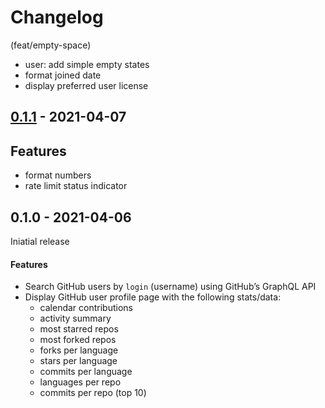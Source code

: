 # Changelog

(feat/empty-space)
- user: add simple empty states
- format joined date
- display preferred user license

## [0.1.1] - 2021-04-07
## Features
- format numbers
- rate limit status indicator

## 0.1.0 - 2021-04-06
Iniatial release
#### Features
- Search GitHub users by `login` (username) using GitHub’s GraphQL API
- Display GitHub user profile page with the following stats/data:
  - calendar contributions
  - activity summary
  - most starred repos
  - most forked repos
  - forks per language
  - stars per language
  - commits per language
  - languages per repo
  - commits per repo (top 10)

[0.1.1]: https://github.com/noeldelgado/gh-profile-stats/compare/v0.1.0...v0.1.1
